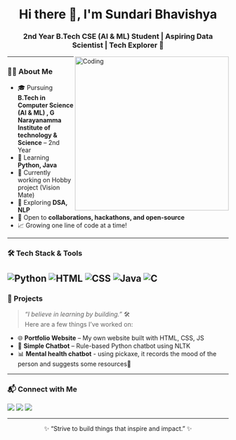 <h1 align="center">Hi there 👋, I'm Sundari Bhavishya</h1>
<h3 align="center">2nd Year B.Tech CSE (AI & ML) Student | Aspiring Data Scientist | Tech Explorer 🚀</h3>

<img align="right" alt="Coding" width="350" src="https://media.giphy.com/media/LMt9638dO8dftAjtco/giphy.gif">

---

### 🧑‍💻 About Me

- 🎓 Pursuing **B.Tech in Computer Science (AI & ML) , G Narayanamma Institute of technology & Science** – 2nd Year  
- 🧠 Learning **Python, Java**  
- 🔭 Currently working on Hobby project (Vision Mate)  
- 🌱 Exploring **DSA, NLP**  
- 🤝 Open to **collaborations, hackathons, and open-source**  
- 📈 Growing one line of code at a time!

---

### 🛠️ Tech Stack & Tools

![Python](https://img.shields.io/badge/-Python-3776AB?style=for-the-badge&logo=python&logoColor=white)
![HTML](https://img.shields.io/badge/-HTML5-E34F26?style=for-the-badge&logo=html5&logoColor=white)
![CSS](https://img.shields.io/badge/-CSS3-1572B6?style=for-the-badge&logo=css3)
![Java](https://img.shields.io/badge/-Java-007396?style=for-the-badge&logo=java&logoColor=white)
![C](https://img.shields.io/badge/-C-00599C?style=for-the-badge&logo=c&logoColor=white)
---

### 💼 Projects

> *“I believe in learning by building.”* 🛠️  
Here are a few things I’ve worked on:
 
- 🌐 **Portfolio Website** – My own website built with HTML, CSS, JS  
- 🤖 **Simple Chatbot** – Rule-based Python chatbot using NLTK  
- 📊 **Mental health chatbot** - using pickaxe, it records the mood of the person and suggests some resources🚧

---

### 📬 Connect with Me

<p align="left">
  <a href="mailto:yourmail@gmail.com"><img src="https://img.shields.io/badge/-Email-D14836?style=for-the-badge&logo=gmail&logoColor=white"/></a>
  <a href="https://linkedin.com/in/yourusername"><img src="https://img.shields.io/badge/-LinkedIn-0A66C2?style=for-the-badge&logo=linkedin&logoColor=white"/></a>
  <a href="https://yourportfolio.com"><img src="https://img.shields.io/badge/-Portfolio-000?style=for-the-badge&logo=firefox&logoColor=white"/></a>
</p>

---

<p align="center">✨ “Strive to build things that inspire and impact.” ✨</p>
